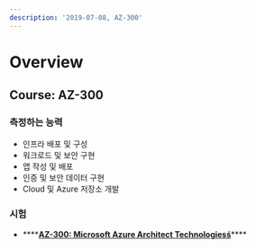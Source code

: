 ```yaml
---
description: '2019-07-08, AZ-300'
---
```


# Overview

## Course: AZ-300

### 측정하는 능력

* 인프라 배포 및 구성
* 워크로드 및 보안 구현
* 앱 작성 및 배포
* 인증 및 보안 데이터 구현
* Cloud 및 Azure 저장소 개발

### 시험

* \*\*\*\*[**AZ-300: Microsoft Azure Architect Technologiesś**](https://www.microsoft.com/ko-kr/learning/exam-AZ-300.aspx)\*\*\*\*

